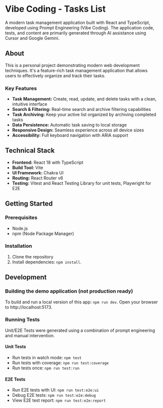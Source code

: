 # Vibe Coding - Tasks List

A modern task management application built with React and TypeScript, developed using Prompt Engineering (Vibe Coding). The application code, tests, and content are primarily generated through AI assistance using Cursor and Google Gemini.

## About

This is a personal project demonstrating modern web development techniques. It's a feature-rich task management application that allows users to effectively organize and track their tasks.

### Key Features

- **Task Management:** Create, read, update, and delete tasks with a clean, intuitive interface
- **Search & Filtering:** Real-time search and archive filtering capabilities
- **Task Archiving:** Keep your active list organized by archiving completed tasks
- **Data Persistence:** Automatic task saving to local storage
- **Responsive Design:** Seamless experience across all device sizes
- **Accessibility:** Full keyboard navigation with ARIA support

## Technical Stack

- **Frontend:** React 18 with TypeScript
- **Build Tool:** Vite
- **UI Framework:** Chakra UI
- **Routing:** React Router v6
- **Testing:** Vitest and React Testing Library for unit tests, Playwright for E2E

## Getting Started

### Prerequisites

- Node.js
- npm (Node Package Manager)

### Installation

1. Clone the repository
2. Install dependencies: `npm install`.

## Development

### Building the demo application (not production ready)

To build and run a local version of this app: `npm run dev`. Open your browser to http://localhost:5173.

### Running Tests

Unit/E2E Tests were generated using a combination of prompt engineering and manual intervention.

#### Unit Tests
- Run tests in watch mode: `npm test`
- Run tests with coverage: `npm run test:coverage`
- Run tests once: `npm run test:run`

#### E2E Tests
- Run E2E tests with UI: `npm run test:e2e:ui`
- Debug E2E tests: `npm run test:e2e:debug`
- View E2E test report: `npm run test:e2e:report`
